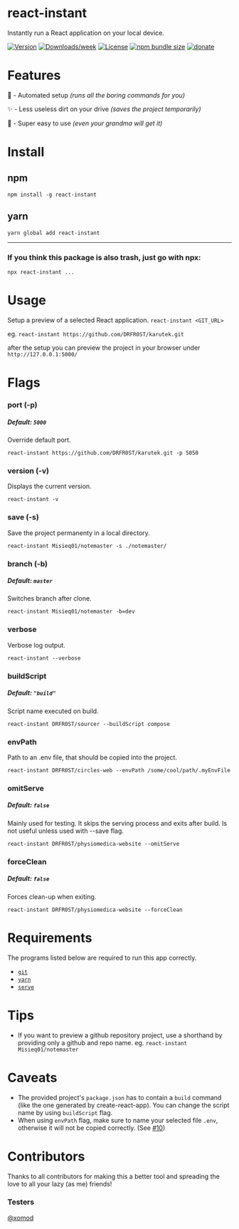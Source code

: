 react-instant
=============
 Instantly run a React application on your local device.

[![Version](https://img.shields.io/npm/v/react-instant.svg?style=for-the-badge)](https://npmjs.org/package/react-instant)
[![Downloads/week](https://img.shields.io/npm/dw/react-instant.svg?style=for-the-badge)](https://npmjs.org/package/react-instant)
[![License](https://img.shields.io/npm/l/react-instant.svg?style=for-the-badge)](https://github.com/DRFR0ST/react-instant/blob/master/package.json)
[![npm bundle size](https://img.shields.io/bundlephobia/minzip/react-instant?style=for-the-badge)](https://npmjs.org/package/react-instant)
[![donate](https://img.shields.io/badge/paypal-donate-ff69b4?style=for-the-badge&logo=paypal)](https://www.paypal.com/paypalme/drfrost420/4,20)

<!-- toc -->
# Features
🤖 - Automated setup *(runs all the boring commands for you)*

✨ - Less useless dirt on your drive *(saves the project temporarily)*

👶 - Super easy to use *(even your grandma will get it)*

# Install
## npm
```npm install -g react-instant```
## yarn
```yarn global add react-instant```

---

### If you think this package is also trash, just go with npx:
`npx react-instant ...`

# Usage
Setup a preview of a selected React application.
```react-instant <GIT_URL>```

eg.
`react-instant https://github.com/DRFR0ST/karutek.git`

after the setup you can preview the project in your browser under `http://127.0.0.1:5000/`
<!-- usage -->
# Flags
### port (-p)
##### Default: `5000`
Override default port.

```react-instant https://github.com/DRFR0ST/karutek.git -p 5050```

### version (-v)
Displays the current version.

```react-instant -v```

### save (-s)
Save the project permanenty in a local directory.

```react-instant Misieq01/notemaster -s ./notemaster/```

### branch (-b)
##### Default: `master`
Switches branch after clone.

```react-instant Misieq01/notemaster -b=dev```

### verbose
Verbose log output.

```react-instant --verbose```

### buildScript 
##### Default: `"build"`
Script name executed on build.

```react-instant DRFR0ST/sourcer --buildScript compose```

### envPath
Path to an .env file, that should be copied into the project.

```react-instant DRFR0ST/circles-web --envPath /some/cool/path/.myEnvFile```

### omitServe
##### Default: `false`
Mainly used for testing. It skips the serving process and exits after build.
Is not useful unless used with --save flag.

```react-instant DRFR0ST/physiomedica-website --omitServe```

### forceClean
##### Default: `false`
Forces clean-up when exiting.

```react-instant DRFR0ST/physiomedica-website --forceClean```

# Requirements
The programs listed below are required to run this app correctly.

- [`git`](https://git-scm.com)
- [`yarn`](https://yarnpkg.com/lang/en/)
- [`serve`](https://www.npmjs.com/package/serve)

# Tips
- If you want to preview a github repository project, use a shorthand by providing only a github and repo name. eg. `react-instant Misieq01/notemaster`

# Caveats
- The provided project's `package.json` has to contain a `build` command (like the one generated by create-react-app). You can change the script name by using `buildScript` flag.
- When using `envPath` flag, make sure to name your selected file `.env`, otherwise it will not be copied correctly. (See [#10](https://github.com/DRFR0ST/react-instant/issues/10))

# Contributors
Thanks to all contributors for making this a better tool and spreading the love to all your lazy (as me) friends!

### Testers
[@xomod](https://github.com/xomod)
